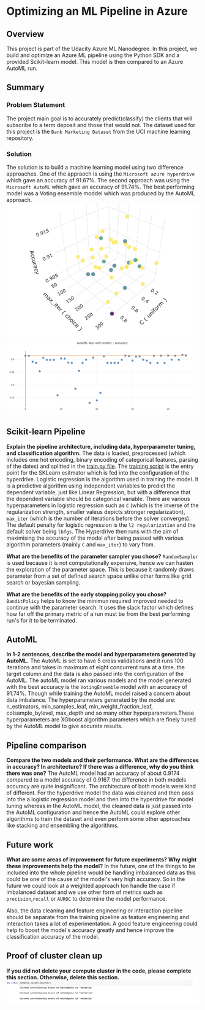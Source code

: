 # Optimizing an ML Pipeline in Azure

## Overview
This project is part of the Udacity Azure ML Nanodegree.
In this project, we build and optimize an Azure ML pipeline using the Python SDK and a provided Scikit-learn model.
This model is then compared to an Azure AutoML run.

## Summary
### Problem Statement
The project main goal is to accurately predict(classify) the clients that will subscribe to a term deposit and those that would not. The dataset used for this project is the `Bank Marketing Dataset` from the UCI machine learning repository. 

### Solution
The solution is to build a machine learning model using two difference approaches. One of the appraoch is using the `Microsoft azure hyperdrive` which gave an accuracy of 91.67%. The second approach was using the `Microsoft AutoML` which gave an accuracy of 91.74%. The best performing model was a Voting ensemble moddel which was produced by the AutoML approach.
![Hyperdrive Accuracy](hyperdrive-accuracy.png)
![AutoML Accuracy](automl-accuracy.png)

## Scikit-learn Pipeline
**Explain the pipeline architecture, including data, hyperparameter tuning, and classification algorithm.**
The data is loaded, preprocessed (which includes one hot encoding, binary encoding of categorical features, parsing of the dates) and splitted in the [train.py file](train.py). The [training script](train.py) is the entry point for the SKLearn esitmator which is fed into the configuration of the hyperdrive. Logistic regression is the algorithm used in training the model. It is a predictive algorithm using independent variables to predict the dependent variable, just like Linear Regression, but with a difference that the dependent variable should be categorical variable. There are various hyperparameters in logistic regression such as `C` (which is the inverse of the regularization strength, smaller valeus depicts stronger regularization), `max_iter` (which is the number of iterations before the solver converges). The default penalty for logistic regression is the `l2 regularization` and the default solver being `lbfgs`. The Hyperdrive then runs with the aim of maximising the accuracy of the model after being passed with various algorithm parameters (mainly `C` and `max_iter`) to vary from.  

**What are the benefits of the parameter sampler you chose?**
`RandomSampler` is used because it is not computationally expensive, hence we can hasten the exploration of the parameter space. 
This is because it randomly draws parameter from a set of defined search space unlike other forms like grid search or bayesian sampling.

**What are the benefits of the early stopping policy you chose?**
`BanditPolicy` helps to know the minimun required improved needed to continue with the parameter search. It uses the slack factor which defines how far off the primary metric of a run must be from the best performing run's for it to be terminated.

## AutoML
**In 1-2 sentences, describe the model and hyperparameters generated by AutoML.**
The AutoML is set to have 5 cross validations and it runs 100 iterations and takes in maximum of eight concurrent runs at a time. the target column and the data is also passed into the configuration of the AutoML. The autoML model ran various models and the model generated with the best accuracy is the `VotingEnsemble` model with an accuracy of 91.74%. Though while training the AutoML model raised a concern about data imbalance. The hyperparameters generated by the model are: n_estimators, min_samples_leaf, min_weight_fraction_leaf, colsample_bylevel, max_depth and so many other hyperparameters.These hyperparameters are XGboost algorithm parameters which are finely tuned by the AutoML model to give accurate results. 

## Pipeline comparison
**Compare the two models and their performance. What are the differences in accuracy? In architecture? If there was a difference, why do you think there was one?**
The AutoML model had an accuracy of about 0.9174 compared to a model accuracy of 0.9167. the difference in both models accuracy are quite insignificant. 
The architecture of both models were kind of different. For the hyperdrive model the data was cleaned and then pass into the a logistic regression model and then into the hyperdrive for model tuning whereas in the AutoML model, the cleaned data is just passed into the AutoML configuration and hence the AutoML could explore other algorithms to train the dataset and even perform some other approaches like stacking and ensembling the algorithms.

## Future work
**What are some areas of improvement for future experiments? Why might these improvements help the model?**
In the future, one of the things to be included into the whole pipeline would be handling imbalanced data as this could be one of the cause of the model's very high accuracy. So in the future we could look at a weighted approach ton handle the case if imbalanced dataset and we use other form of metrics such as `precision`,`recall` or `AUROC` to determine the model performance.

Also, the data cleaning and feature engineering or interaction pipeline should be separate from the training pipeline as feature engineering and interaction takes a lot of experimentation. A good feature engineering could help to boost the model's accuracy greatly and hence improve the classification accuracy of the model.

## Proof of cluster clean up
**If you did not delete your compute cluster in the code, please complete this section. Otherwise, delete this section.**
![cluster-deletion](cluster-deletion.png)
